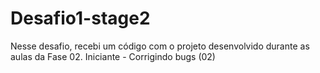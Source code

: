 # Desafio1-stage2
Nesse desafio, recebi um código com o projeto desenvolvido durante as aulas da Fase 02. Iniciante - Corrigindo bugs (02) 
